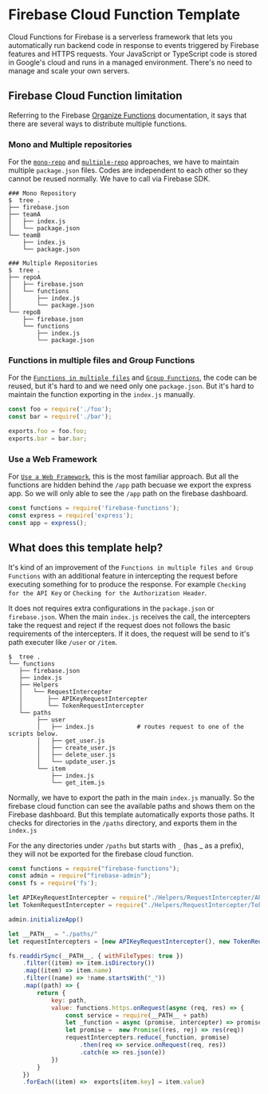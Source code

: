 # Firebase Cloud Function Template
Cloud Functions for Firebase is a serverless framework that lets you automatically run backend code in response to events triggered by Firebase features and HTTPS requests. Your JavaScript or TypeScript code is stored in Google's cloud and runs in a managed environment. There's no need to manage and scale your own servers.

## Firebase Cloud Function limitation
Referring to the Firebase [Organize Functions](https://firebase.google.com/docs/functions/organize-functions) documentation, it says that there are several ways to distribute multiple functions.

### Mono and Multiple repositories
For the [`mono-repo`](https://firebase.google.com/docs/functions/organize-functions#managing_multiple_source_packages_monorepo) and [`multiple-repo`](https://firebase.google.com/docs/functions/organize-functions#managing_multiple_repositories) approaches, we have to maintain multiple `package.json` files. Codes are independent to each other so they cannot be reused normally. We have to call via Firebase SDK. 
```
### Mono Repository
$  tree .
├── firebase.json
├── teamA
│   ├── index.js
│   └── package.json
└── teamB
    ├── index.js
    └── package.json

### Multiple Repositories
$  tree .
├── repoA
│   ├── firebase.json
│   └── functions
│       ├── index.js
│       └── package.json
└── repoB
    ├── firebase.json
    └── functions
        ├── index.js
        └── package.json
```

### Functions in multiple files and Group Functions
For the [`Functions in multiple files`](https://firebase.google.com/docs/functions/organize-functions#write_functions_in_multiple_files) and [`Group Functions`](https://firebase.google.com/docs/functions/organize-functions#group_functions), the code can be reused, but it's hard to and we need only one `package.json`. But it's hard to maintain the function exporting in the `index.js` manually.

```js
const foo = require('./foo');
const bar = require('./bar');

exports.foo = foo.foo;
exports.bar = bar.bar;
```

### Use a Web Framework
For [`Use a Web Framework`](https://firebase.google.com/docs/hosting/functions#use_a_web_framework), this is the most familiar approach. But all the functions are hidden behind the `/app` path becuase we export the express app. So we will only able to see the `/app` path on the firebase dashboard.

```js
const functions = require('firebase-functions');
const express = require('express');
const app = express();
```

## What does this template help? 
It's kind of an improvement of the `Functions in multiple files and Group Functions` with an additional feature in intercepting the request before executing something for to produce the response. For example `Checking for the API Key` or `Checking for the Authorization Header`.

It does not requires extra configurations in the `package.json` or `firebase.json`. When the main `index.js` receives the call, the intercepters take the request and reject if the request does not follows the basic requirements of the intercepters. If it does, the request will be send to it's path executer like `/user` or `/item`. 

```
$  tree .
└── functions
   ├── firebase.json
   ├── index.js
   ├── Helpers
   │   └── RequestIntercepter
   │       ├── APIKeyRequestIntercepter
   │       └── TokenRequestIntercepter
   └── paths
        ├── user
        │   ├── index.js            # routes request to one of the scripts below. 
        │   ├── get_user.js
        │   ├── create_user.js
        │   ├── delete_user.js
        │   └── update_user.js
        └── item
            ├── index.js
            └── get_item.js
```

Normally, we have to export the path in the main `index.js` manually. So the firebase cloud function can see the available paths and shows them on the Firebase dashboard. But this template automatically exports those paths. It checks for directories in the `/paths` directory, and exports them in the `index.js`

For the any directories under `/paths` but starts with `_` (has _ as a prefix), they will not be exported for the firebase cloud function. 

```js
const functions = require("firebase-functions");
const admin = require("firebase-admin");
const fs = require('fs');

let APIKeyRequestIntercepter = require("./Helpers/RequestIntercepter/APIKeyRequestIntercepter")
let TokenRequestIntercepter = require("./Helpers/RequestIntercepter/TokenRequestIntercepter")

admin.initializeApp()

let __PATH__ = "./paths/"
let requestIntercepters = [new APIKeyRequestIntercepter(), new TokenRequestIntercepter()]

fs.readdirSync(__PATH__, { withFileTypes: true })
    .filter((item) => item.isDirectory())
    .map((item) => item.name)
    .filter((name) => !name.startsWith("_"))
    .map((path) => {
        return {
            key: path,
            value: functions.https.onRequest(async (req, res) => {
                const service = require(__PATH__ + path)
                let _function = async (promise, intercepter) => promise.then(async req => await intercepter.intercept(req))
                let promise =  new Promise((res, rej) => res(req))
                requestIntercepters.reduce(_function, promise)
                    .then(req => service.onRequest(req, res))
                    .catch(e => res.json(e))
            })
        }
    })
    .forEach((item) =>  exports[item.key] = item.value)
```